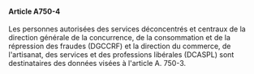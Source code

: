 #### Article A750-4

Les personnes autorisées des services déconcentrés et centraux de la direction générale de la concurrence, de la consommation et de la répression des fraudes (DGCCRF) et la direction du commerce, de l'artisanat, des services et des professions libérales (DCASPL) sont destinataires des données visées à l'article A. 750-3.

